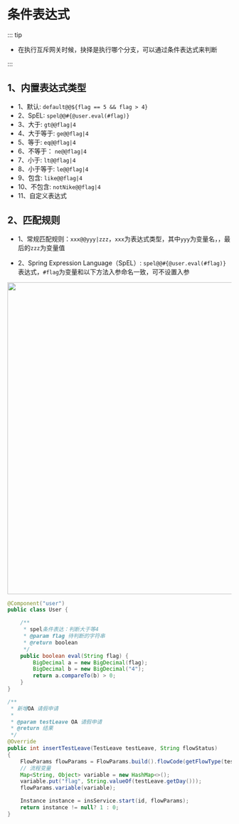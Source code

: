 # 条件表达式
::: tip
- 在执行互斥网关时候，抉择是执行哪个分支，可以通过条件表达式来判断

:::


## 1、内置表达式类型
- 1、默认: `default@@${flag == 5 && flag > 4}`
- 2、SpEL: `spel@@#{@user.eval(#flag)}`
- 3、大于: `gt@@flag|4`
- 4、大于等于: `ge@@flag|4`
- 5、等于: `eq@@flag|4`
- 6、不等于： `ne@@flag|4`
- 7、小于: `lt@@flag|4`
- 8、小于等于: `le@@flag|4`
- 9、包含: `like@@flag|4`
- 10、不包含: `notNike@@flag|4`
- 11、自定义表达式

## 2、匹配规则
- 1、常规匹配规则：`xxx@@yyy|zzz`，`xxx`为表达式类型，其中`yyy`为变量名，，最后的`zzz`为变量值

- 2、Spring Expression Language（SpEL）: 
`spel@@#{@user.eval(#flag)}`表达式，`#flag`为变量和以下方法入参命名一致，可不设置入参

<img src="https://foruda.gitee.com/images/1727163098727096928/c29d9af5_2218307.png" width="700">

```java
@Component("user")
public class User {

    /**
     * spel条件表达：判断大于等4
     * @param flag 待判断的字符串
     * @return boolean
     */
    public boolean eval(String flag) {
        BigDecimal a = new BigDecimal(flag);
        BigDecimal b = new BigDecimal("4");
        return a.compareTo(b) > 0;
    }
}

/**
 * 新增OA 请假申请
 *
 * @param testLeave OA 请假申请
 * @return 结果
 */
@Override
public int insertTestLeave(TestLeave testLeave, String flowStatus)
{
    FlowParams flowParams = FlowParams.build().flowCode(getFlowType(testLeave));
    // 流程变量
    Map<String, Object> variable = new HashMap<>();
    variable.put("flag", String.valueOf(testLeave.getDay()));
    flowParams.variable(variable);

    Instance instance = insService.start(id, flowParams);
    return instance != null? 1 : 0;
}
```
